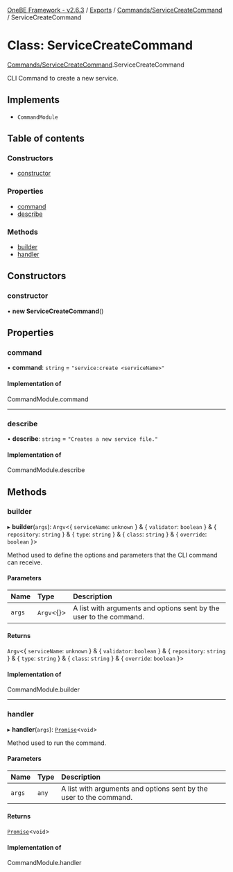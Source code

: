 [OneBE Framework - v2.6.3](../README.md) / [Exports](../modules.md) / [Commands/ServiceCreateCommand](../modules/Commands_ServiceCreateCommand.md) / ServiceCreateCommand

# Class: ServiceCreateCommand

[Commands/ServiceCreateCommand](../modules/Commands_ServiceCreateCommand.md).ServiceCreateCommand

CLI Command to create a new service.

## Implements

- `CommandModule`

## Table of contents

### Constructors

- [constructor](Commands_ServiceCreateCommand.ServiceCreateCommand.md#constructor)

### Properties

- [command](Commands_ServiceCreateCommand.ServiceCreateCommand.md#command)
- [describe](Commands_ServiceCreateCommand.ServiceCreateCommand.md#describe)

### Methods

- [builder](Commands_ServiceCreateCommand.ServiceCreateCommand.md#builder)
- [handler](Commands_ServiceCreateCommand.ServiceCreateCommand.md#handler)

## Constructors

### constructor

• **new ServiceCreateCommand**()

## Properties

### command

• **command**: `string` = `"service:create <serviceName>"`

#### Implementation of

CommandModule.command

___

### describe

• **describe**: `string` = `"Creates a new service file."`

#### Implementation of

CommandModule.describe

## Methods

### builder

▸ **builder**(`args`): `Argv`<{ `serviceName`: `unknown`  } & { `validator`: `boolean`  } & { `repository`: `string`  } & { `type`: `string`  } & { `class`: `string`  } & { `override`: `boolean`  }\>

Method used to define the options and parameters that the CLI command
can receive.

#### Parameters

| Name | Type | Description |
| :------ | :------ | :------ |
| `args` | `Argv`<{}\> | A list with arguments and options sent by the user to the command. |

#### Returns

`Argv`<{ `serviceName`: `unknown`  } & { `validator`: `boolean`  } & { `repository`: `string`  } & { `type`: `string`  } & { `class`: `string`  } & { `override`: `boolean`  }\>

#### Implementation of

CommandModule.builder

___

### handler

▸ **handler**(`args`): [`Promise`]( https://developer.mozilla.org/en-US/docs/Web/JavaScript/Reference/Global_Objects/Promise )<`void`\>

Method used to run the command.

#### Parameters

| Name | Type | Description |
| :------ | :------ | :------ |
| `args` | `any` | A list with arguments and options sent by the user to the command. |

#### Returns

[`Promise`]( https://developer.mozilla.org/en-US/docs/Web/JavaScript/Reference/Global_Objects/Promise )<`void`\>

#### Implementation of

CommandModule.handler
